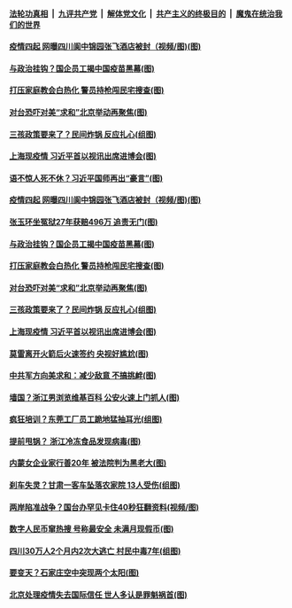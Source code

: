 ####  [法轮功真相](../../../../basic/blob/master/README.md?t=10310702) &nbsp;|&nbsp; [九评共产党](../../../../9ping.md/blob/master/README.md?t=10310702) &nbsp;|&nbsp; [解体党文化](../../../../jtdwh.md/blob/master/README.md?t=10310702)  &nbsp;|&nbsp; [共产主义的终极目的](../../../../gczydzjmd.md/blob/master/README.md?t=10310702) &nbsp;|&nbsp; [魔鬼在统治我们的世界](../../../../mgztzwmdsj.md/blob/master/README.md?t=10310702) 

#### [疫情四起 网曝四川阆中锦园张飞酒店被封（视频/图)(图)](../pages/p1/950955.md?t=10310702) 

#### [与政治挂钩？国企员工揭中国疫苗黑幕(图)](../pages/p1/950937.md?t=10310702) 

#### [打压家庭教会白热化 警员持枪闯民宅搜查(图)](../pages/p1/950843.md?t=10310702) 

#### [对台恐吓对美“求和”北京举动再聚焦(图)](../pages/p1/950897.md?t=10310702) 

#### [三孩政策要来了？民间炸锅 反应扎心(组图)](../pages/p1/950827.md?t=10310702) 

#### [上海现疫情 习近平首以视讯出席进博会(图)](../pages/p1/950893.md?t=10310702) 

#### [语不惊人死不休？习近平国师再出“豪言”(图)](../pages/p1/950947.md?t=10310702) 

#### [疫情四起 网曝四川阆中锦园张飞酒店被封（视频/图)(图)](../pages/p1/950955.md?t=10310702) 

#### [张玉环坐冤狱27年获赔496万 追责无门(图)](../pages/p1/950957.md?t=10310702) 

#### [与政治挂钩？国企员工揭中国疫苗黑幕(图)](../pages/p1/950937.md?t=10310702) 

#### [打压家庭教会白热化 警员持枪闯民宅搜查(图)](../pages/p1/950843.md?t=10310702) 

#### [对台恐吓对美“求和”北京举动再聚焦(图)](../pages/p1/950897.md?t=10310702) 

#### [三孩政策要来了？民间炸锅 反应扎心(组图)](../pages/p1/950827.md?t=10310702) 

#### [上海现疫情 习近平首以视讯出席进博会(图)](../pages/p1/950893.md?t=10310702) 

#### [莫雷离开火箭后火速签约 央视好尴尬(图)](../pages/p1/950889.md?t=10310702) 

#### [中共军方向美求和：减少敌意 不搞挑衅(图)](../pages/p1/950856.md?t=10310702) 

#### [墙国？浙江男浏览维基百科 公安火速上门抓人(图)](../pages/p1/950838.md?t=10310702) 

#### [疯狂培训？东莞工厂员工跪地猛抽耳光(组图)](../pages/p1/950790.md?t=10310702) 

#### [提前甩锅？ 浙江冷冻食品发现病毒(图)](../pages/p1/950777.md?t=10310702) 

#### [内蒙女企业家行善20年 被法院判为黑老大(图)](../pages/p1/950767.md?t=10310702) 

#### [刹车失灵？甘肃一客车坠落农家院 13人受伤(组图)](../pages/p1/950761.md?t=10310702) 

#### [两岸陷准战争？国台办罕见卡住40秒狂翻资料(视频/图)](../pages/p1/950721.md?t=10310702) 

#### [数字人民币窜热搜 号称最安全 未满月现假币(图)](../pages/p1/950736.md?t=10310702) 

#### [四川30万人2个月内2次大逃亡 村民中毒7年(组图)](../pages/p1/950722.md?t=10310702) 

#### [要变天？石家庄空中突现两个太阳(图)](../pages/p1/950708.md?t=10310702) 

#### [北京处理疫情失去国际信任 世人多认是罪魁祸首(图)](../pages/p1/950714.md?t=10310702) 

